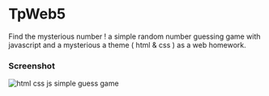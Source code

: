 # TpWeb5
Find the mysterious number ! a simple random number guessing game with javascript and a mysterious a theme ( html & css ) as a web homework.

### Screenshot
![html css js simple guess game](https://cloud.githubusercontent.com/assets/24621701/23312906/bff2bfda-fabb-11e6-98f5-6db116a99637.jpg)

